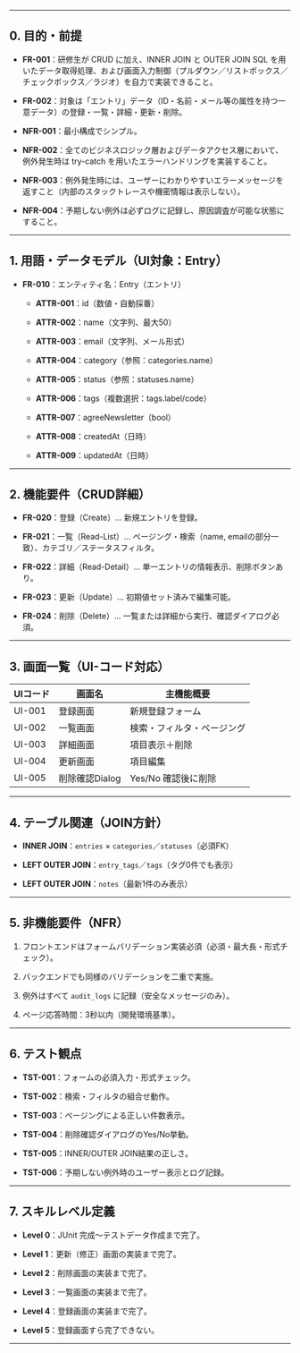 
---

## 0. 目的・前提

- **FR-001**：研修生が CRUD に加え、INNER JOIN と OUTER JOIN SQL を用いたデータ取得処理、および画面入力制御（プルダウン／リストボックス／チェックボックス／ラジオ）を自力で実装できること。
    
- **FR-002**：対象は「エントリ」データ（ID・名前・メール等の属性を持つ一意データ）の登録・一覧・詳細・更新・削除。
    
- **NFR-001**：最小構成でシンプル。
    
- **NFR-002**：全てのビジネスロジック層およびデータアクセス層において、例外発生時は try-catch を用いたエラーハンドリングを実装すること。
    
- **NFR-003**：例外発生時には、ユーザーにわかりやすいエラーメッセージを返すこと（内部のスタックトレースや機密情報は表示しない）。
    
- **NFR-004**：予期しない例外は必ずログに記録し、原因調査が可能な状態にすること。
    

---

## 1. 用語・データモデル（UI対象：Entry）

- **FR-010**：エンティティ名：Entry（エントリ）
    
    - **ATTR-001**：id（数値・自動採番）
        
    - **ATTR-002**：name（文字列、最大50）
        
    - **ATTR-003**：email（文字列、メール形式）
        
    - **ATTR-004**：category（参照：categories.name）
        
    - **ATTR-005**：status（参照：statuses.name）
        
    - **ATTR-006**：tags（複数選択：tags.label/code）
        
    - **ATTR-007**：agreeNewsletter（bool）
        
    - **ATTR-008**：createdAt（日時）
        
    - **ATTR-009**：updatedAt（日時）
        

---

## 2. 機能要件（CRUD詳細）

- **FR-020**：登録（Create）… 新規エントリを登録。
    
- **FR-021**：一覧（Read-List）… ページング・検索（name, emailの部分一致）、カテゴリ／ステータスフィルタ。
    
- **FR-022**：詳細（Read-Detail）… 単一エントリの情報表示、削除ボタンあり。
    
- **FR-023**：更新（Update）… 初期値セット済みで編集可能。
    
- **FR-024**：削除（Delete）… 一覧または詳細から実行、確認ダイアログ必須。
    

---

## 3. 画面一覧（UI-コード対応）

|UIコード|画面名|主機能概要|
|---|---|---|
|UI-001|登録画面|新規登録フォーム|
|UI-002|一覧画面|検索・フィルタ・ページング|
|UI-003|詳細画面|項目表示＋削除|
|UI-004|更新画面|項目編集|
|UI-005|削除確認Dialog|Yes/No 確認後に削除|

---

## 4. テーブル関連（JOIN方針）

- **INNER JOIN**：`entries` × `categories`／`statuses`（必須FK）
    
- **LEFT OUTER JOIN**：`entry_tags`／`tags`（タグ0件でも表示）
    
- **LEFT OUTER JOIN**：`notes`（最新1件のみ表示）
    

---

## 5. 非機能要件（NFR）

1. フロントエンドはフォームバリデーション実装必須（必須・最大長・形式チェック）。
    
2. バックエンドでも同様のバリデーションを二重で実施。
    
3. 例外はすべて `audit_logs` に記録（安全なメッセージのみ）。
    
4. ページ応答時間：3秒以内（開発環境基準）。
    

---

## 6. テスト観点

- **TST-001**：フォームの必須入力・形式チェック。
    
- **TST-002**：検索・フィルタの組合せ動作。
    
- **TST-003**：ページングによる正しい件数表示。
    
- **TST-004**：削除確認ダイアログのYes/No挙動。
    
- **TST-005**：INNER/OUTER JOIN結果の正しさ。
    
- **TST-006**：予期しない例外時のユーザー表示とログ記録。
    

---

## 7. スキルレベル定義

- **Level 0**：JUnit 完成〜テストデータ作成まで完了。
    
- **Level 1**：更新（修正）画面の実装まで完了。
    
- **Level 2**：削除画面の実装まで完了。
    
- **Level 3**：一覧画面の実装まで完了。
    
- **Level 4**：登録画面の実装まで完了。
    
- **Level 5**：登録画面すら完了できない。
    

---
